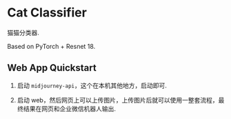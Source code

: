 # Cat Classifier

猫猫分类器.

Based on PyTorch + Resnet 18.

## Web App Quickstart

1. 启动 `midjourney-api`，这个在本机其他地方，启动即可.

2. 启动 web，然后网页上可以上传图片，上传图片后就可以使用一整套流程，最终结果在网页和企业微信机器人输出.
